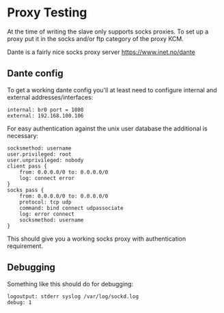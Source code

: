 # Proxy Testing

At the time of writing the slave only supports socks proxies.
To set up a proxy put it in the socks and/or ftp category of the proxy KCM.

Dante is a fairly nice socks proxy server https://www.inet.no/dante

## Dante config

To get a working dante config you'll at least need to configure internal and external addresses/interfaces:

```
internal: br0 port = 1080
external: 192.168.100.106
```

For easy authentication against the unix user database the additional is necessary:

```
socksmethod: username
user.privileged: root
user.unprivileged: nobody
client pass {
    from: 0.0.0.0/0 to: 0.0.0.0/0
    log: connect error
}
socks pass {
    from: 0.0.0.0/0 to: 0.0.0.0/0
    protocol: tcp udp
    command: bind connect udpassociate
    log: error connect
    socksmethod: username
}
```

This should give you a working socks proxy with authentication requirement.

## Debugging

Something like this should do for debugging:

```
logoutput: stderr syslog /var/log/sockd.log
debug: 1
```
